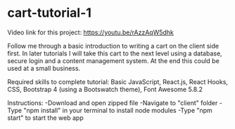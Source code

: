# cart-tutorial-1
Video link for this project:
https://youtu.be/rAzzAqW5dhk

Follow me through a basic introduction to writing a cart on the client side first. In later tutorials I will take this cart to the next level using a database, secure login and a content management system. At the end this could be used at a small business.


Required skills to complete tutorial:
 Basic JavaScript,
 React.js,
 React Hooks,
 CSS,
 Bootstrap 4 (using a Bootswatch theme),
 Font Awesome 5.8.2

Instructions:
-Download and open zipped file
-Navigate to "client" folder
-Type "npm install" in your terminal to install node modules
-Type "npm start" to start the web app
